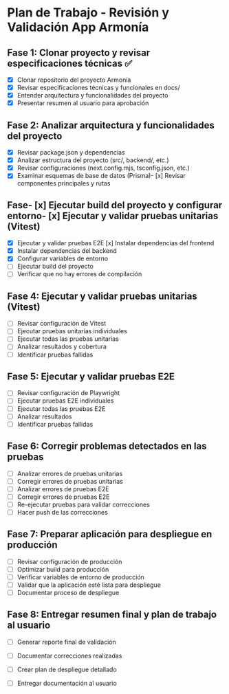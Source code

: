# Plan de Trabajo - Revisión y Validación App Armonía

## Fase 1: Clonar proyecto y revisar especificaciones técnicas ✅
- [x] Clonar repositorio del proyecto Armonía
- [x] Revisar especificaciones técnicas y funcionales en docs/
- [x] Entender arquitectura y funcionalidades del proyecto
- [x] Presentar resumen al usuario para aprobación

## Fase 2: Analizar arquitectura y funcionalidades del proyecto
- [x] Revisar package.json y dependencias
- [x] Analizar estructura del proyecto (src/, backend/, etc.)
- [x] Revisar configuraciones (next.config.mjs, tsconfig.json, etc.)
- [x] Examinar esquemas de base de datos (Prisma)- [x] Revisar componentes principales y rutas

## Fase- [x] Ejecutar build del proyecto y configurar entorno- [x] Ejecutar y validar pruebas unitarias (Vitest)
- [x] Ejecutar y validar pruebas E2E [x] Instalar dependencias del frontend
- [x] Instalar dependencias del backend
- [x] Configurar variables de entorno
- [ ] Ejecutar build del proyecto
- [ ] Verificar que no hay errores de compilación

## Fase 4: Ejecutar y validar pruebas unitarias (Vitest)
- [ ] Revisar configuración de Vitest
- [ ] Ejecutar pruebas unitarias individuales
- [ ] Ejecutar todas las pruebas unitarias
- [ ] Analizar resultados y cobertura
- [ ] Identificar pruebas fallidas

## Fase 5: Ejecutar y validar pruebas E2E
- [ ] Revisar configuración de Playwright
- [ ] Ejecutar pruebas E2E individuales
- [ ] Ejecutar todas las pruebas E2E
- [ ] Analizar resultados
- [ ] Identificar pruebas fallidas

## Fase 6: Corregir problemas detectados en las pruebas
- [ ] Analizar errores de pruebas unitarias
- [ ] Corregir errores de pruebas unitarias
- [ ] Analizar errores de pruebas E2E
- [ ] Corregir errores de pruebas E2E
- [ ] Re-ejecutar pruebas para validar correcciones
- [ ] Hacer push de las correcciones

## Fase 7: Preparar aplicación para despliegue en producción
- [ ] Revisar configuración de producción
- [ ] Optimizar build para producción
- [ ] Verificar variables de entorno de producción
- [ ] Validar que la aplicación esté lista para despliegue
- [ ] Documentar proceso de despliegue

## Fase 8: Entregar resumen final y plan de trabajo al usuario
- [ ] Generar reporte final de validación
- [ ] Documentar correcciones realizadas
- [ ] Crear plan de despliegue detallado
- [ ] Entregar documentación al usuario


